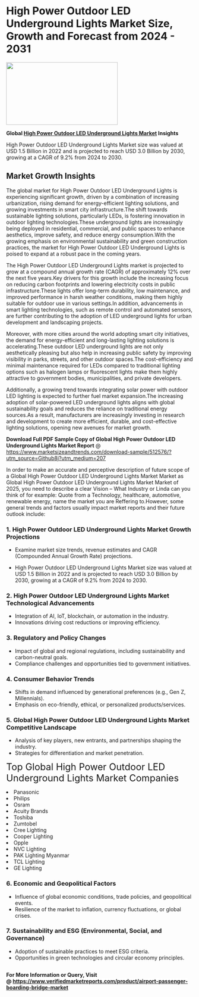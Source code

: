 <H1>High Power Outdoor LED Underground Lights Market Size, Growth and Forecast from 2024 - 2031</H1><img class="aligncenter size-medium wp-image-584254" src="https://thirdeyenews.in/wp-content/uploads/2024/09/Global-Market-Research-300x168.jpeg" alt="" width="300" height="168" /><p><strong>Global&nbsp;<a href="https://www.marketsizeandtrends.com/download-sample/512576/?utm_source=Github8j?utm_medium=207">High Power Outdoor LED Underground Lights Market</a> Insights</strong></p><p>High Power Outdoor LED Underground Lights Market size was valued at USD 1.5 Billion in 2022 and is projected to reach USD 3.0 Billion by 2030, growing at a CAGR of 9.2% from 2024 to 2030.</p><p><h2>Market Growth Insights</h2> <p>The global market for High Power Outdoor LED Underground Lights is experiencing significant growth, driven by a combination of increasing urbanization, rising demand for energy-efficient lighting solutions, and growing investments in smart city infrastructure.The shift towards sustainable lighting solutions, particularly LEDs, is fostering innovation in outdoor lighting technologies.These underground lights are increasingly being deployed in residential, commercial, and public spaces to enhance aesthetics, improve safety, and reduce energy consumption.With the growing emphasis on environmental sustainability and green construction practices, the market for High Power Outdoor LED Underground Lights is poised to expand at a robust pace in the coming years.</p> <p>The High Power Outdoor LED Underground Lights market is projected to grow at a compound annual growth rate (CAGR) of approximately 12% over the next five years.Key drivers for this growth include the increasing focus on reducing carbon footprints and lowering electricity costs in public infrastructure.These lights offer long-term durability, low maintenance, and improved performance in harsh weather conditions, making them highly suitable for outdoor use in various settings.In addition, advancements in smart lighting technologies, such as remote control and automated sensors, are further contributing to the adoption of LED underground lights for urban development and landscaping projects.</p> <p>Moreover, with more cities around the world adopting smart city initiatives, the demand for energy-efficient and long-lasting lighting solutions is accelerating.These outdoor LED underground lights are not only aesthetically pleasing but also help in increasing public safety by improving visibility in parks, streets, and other outdoor spaces.The cost-efficiency and minimal maintenance required for LEDs compared to traditional lighting options such as halogen lamps or fluorescent lights make them highly attractive to government bodies, municipalities, and private developers.</p> <p>Additionally, a growing trend towards integrating solar power with outdoor LED lighting is expected to further fuel market expansion.The increasing adoption of solar-powered LED underground lights aligns with global sustainability goals and reduces the reliance on traditional energy sources.As a result, manufacturers are increasingly investing in research and development to create more efficient, durable, and cost-effective lighting solutions, opening new avenues for market growth.</p> <p><span class=""><strong>Download Full PDF Sample Copy of Global High Power Outdoor LED Underground Lights Market Report</strong> @ <a href="https://www.marketsizeandtrends.com/download-sample/512576/?utm_source=Github8j?utm_medium=207" target="_blank">https://www.marketsizeandtrends.com/download-sample/512576/?utm_source=Github8j?utm_medium=207</a></span></p><p>In order to make an accurate and perceptive description of future scope of a Global&nbsp;High Power Outdoor LED Underground Lights Market Market as Global&nbsp;High Power Outdoor LED Underground Lights Market Market of 2025, you need to describe a clear Vision &ndash; What Industry or Linda can you think of for example: Quote from a Technology, healthcare, automotive, renewable energy, name the market you are Reffering to.However, some general trends and factors usually impact market reports and their future outlook include:</p><h3>1.&nbsp;<strong>High Power Outdoor LED Underground Lights Market Growth Projections</strong></h3><ul><li>Examine market size trends, revenue estimates and CAGR (Compounded Annual Growth Rate) projections.</li><li><p>High Power Outdoor LED Underground Lights Market size was valued at USD 1.5 Billion in 2022 and is projected to reach USD 3.0 Billion by 2030, growing at a CAGR of 9.2% from 2024 to 2030.</p></li></ul><h3>2.&nbsp;<strong>High Power Outdoor LED Underground Lights Market Technological Advancements</strong></h3><ul><li>Integration of AI, IoT, blockchain, or automation in the industry.</li><li>Innovations driving cost reductions or improving efficiency.</li></ul><h3>3.&nbsp;<strong>Regulatory and Policy Changes</strong></h3><ul><li>Impact of global and regional regulations, including sustainability and carbon-neutral goals.</li><li>Compliance challenges and opportunities tied to government initiatives.</li></ul><h3>4.&nbsp;<strong>Consumer Behavior Trends</strong></h3><ul><li>Shifts in demand influenced by generational preferences (e.g., Gen Z, Millennials).</li><li>Emphasis on eco-friendly, ethical, or personalized products/services.</li></ul><h3>5.&nbsp;<strong>Global High Power Outdoor LED Underground Lights Market Competitive Landscape</strong></h3><ul><li>Analysis of key players, new entrants, and partnerships shaping the industry.</li><li>Strategies for differentiation and market penetration.</li></ul><p data-pm-slice="1 1 []"><span style="color: inherit; font-family: inherit; font-size: 25px;">Top Global High Power Outdoor LED Underground Lights Market Companies</span></p><div class="" data-test-id=""><p><li>Panasonic</li><li> Philips</li><li> Osram</li><li> Acuity Brands</li><li> Toshiba</li><li> Zumtobel</li><li> Cree Lighting</li><li> Cooper Lighting</li><li> Opple</li><li> NVC Lighting</li><li> PAK Lighting Myanmar</li><li> TCL Lighting</li><li> GE Lighting</li></p></div><h3>6.&nbsp;<strong>Economic and Geopolitical Factors</strong></h3><ul><li>Influence of global economic conditions, trade policies, and geopolitical events.</li><li>Resilience of the market to inflation, currency fluctuations, or global crises.</li></ul><h3>7.&nbsp;<strong>Sustainability and ESG (Environmental, Social, and Governance)</strong></h3><ul><li>Adoption of sustainable practices to meet ESG criteria.</li><li>Opportunities in green technologies and circular economy principles.</li></ul><h2><strong style="font-size: 14px;">For More Information or Query, Visit @&nbsp;</strong><a style="background-color: #ffffff; font-size: 14px;" href="https://www.marketsizeandtrends.com/report/high-power-outdoor-led-underground-lights-market/" target="_blank">https://www.verifiedmarketreports.com/product/airport-passenger-boarding-bridge-market</a></h2>